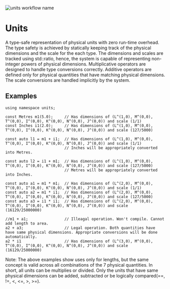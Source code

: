 ![units workflow name](https://github.com/ajakhotia/units/workflows/Master%20Checker/badge.svg)

# Units
A type-safe representation of physical units with zero run-time overhead. The type safety is achieved by statically keeping track of the physical dimensions and the scale for the each type. The dimensions and scales are tracked using std::ratio, hence, the system is capable of representing non-integer powers of physical dimensions. Multiplicative operators are designed to handle type conversions correctly. Additive operators are defined only for physical quantities that have matching physical dimensions. The scale conversions are handled implicitly by the system.

## Examples

```
using namespace units;

const Metres m1(5.0);     // Has dimensions of (L^(1,0), M^(0,0), T^(0,0), I^(0,0), K^(0,0), N^(0,0), J^(0,0)) and scale (1/1)
const Inches i1(2.0);     // Has dimensions of (L^(1,0), M^(0,0), T^(0,0), I^(0,0), K^(0,0), N^(0,0), J^(0,0)) and scale (127/5000)

const auto l1 = m1 + i1;  // Has dimensions of (L^(1,0), M^(0,0), T^(0,0), I^(0,0), K^(0,0), N^(0,0), J^(0,0)) and scale (1/1)
                          // Inches will be appropriately converted into Metres.

const auto l2 = i1 + m1;  // Has dimensions of (L^(1,0), M^(0,0), T^(0,0), I^(0,0), K^(0,0), N^(0,0), J^(0,0)) and scale (127/5000)
                          // Metres will be appropriately converted into Inches.

const auto a1 = m1 * m1;  // Has dimensions of (L^(2,0), M^(0,0), T^(0,0), I^(0,0), K^(0,0), N^(0,0), J^(0,0)) and scale (1/1)
const auto a2 = m1 * i1;  // Has dimensions of (L^(2,0), M^(0,0), T^(0,0), I^(0,0), K^(0,0), N^(0,0), J^(0,0)) and scale (127/5000)
const auto a3 = i1 * i1;  // Has dimensions of (L^(2,0), M^(0,0), T^(0,0), I^(0,0), K^(0,0), N^(0,0), J^(0,0)) and scale (16129/25000000)

//m1 + a1;                // Illeagal operation. Won't compile. Cannot add length to area.
a2 + a3;                  // Legal operation. Both quantities have have same physical dimensions. Appropriate conversions will be done automatically.
a2 * i1                   // Has dimensions of (L^(3,0), M^(0,0), T^(0,0), I^(0,0), K^(0,0), N^(0,0), J^(0,0)) and scale (16129/25000000)

```

Note: The above examples show uses only for lengths, but the same concept is valid across all combinations of the 7 physical quantities. In short, all units can be multiplies or divided. Only the units that have same physical dimensions can be added, subtracted or be logically compared(==, !=, <, <=, >, >=).
